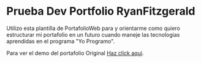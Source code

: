 # Prueba Dev Portfolio RyanFitzgerald

Utilizo esta plantilla de PortafolioWeb para  y orientarme como quiero estructurar mi portafolio en un futuro cuando maneje las tecnologias aprendidas en el programa "Yo Programo".

Para ver el demo del portafolio Original [Haz click aqui](https://ryanfitzgerald.github.io/devportfolio/).
